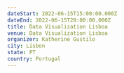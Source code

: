 ```yaml
---
dateStart: 2022-06-15T15:00:00.000Z
dateEnd: 2022-06-15T20:00:00.000Z
title: Data Visualization Lisboa
venue: Data Visualization Lisboa
organizer: Katherine Gustilo
city: Lisbon
state: PT
country: Portugal
---
```

